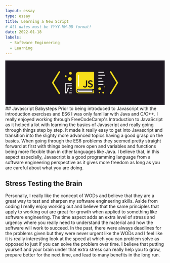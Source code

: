 ```yaml
---
layout: essay
type: essay
title: Learning a New Script
# All dates must be YYYY-MM-DD format!
date: 2022-01-18
labels:
  - Software Engineering
  - Learning
---
```


<img class="ui tiny left circular floated image" src="../images/javascriptlogo.jpg">
## Javascript Babysteps
Prior to being introduced to Javascript with the introduction exercises and ES6 I was only familiar with Java and C/C++. I really enjoyed working through FreeCodeCamp's Introduction to JavaScript as it helped a lot with learning the basics of Javascript and really going through things step by step. It made it really easy to get into Javascript and transition into the slighty more advanced topics having a good grasp on the basics. When going through the ES6 problems they seemed pretty straight forward at first with things being more open and variables and functions being more flexible than in other languages like Java. I believe that, in this aspect especially, Javascript is a good programming language from a software engineering perspective as it gives more freedom as long as you are careful about what you are doing. 

## Stress Testing the Brain
Personally, I really like the concept of WODs and believe that they are a great way to test and sharpen my software engineering skills. Aside from coding I really enjoy working out and believe that the same principles that apply to working out are great for growth when applied to something like software engineering. The time aspect adds an extra level of stress and urgency where you really need to understand the material and how the software will work to succeed. In the past, there were always deadlines for the problems given but they were never urgent like the WODs and I feel like it is really interesting look at the speed at which you can problem solve as opposed to just if you can solve the problem over time. I believe that putting yourself and your brain under that extra stress can really help you to grow, prepare better for the next time, and lead to many benefits in the long run.

